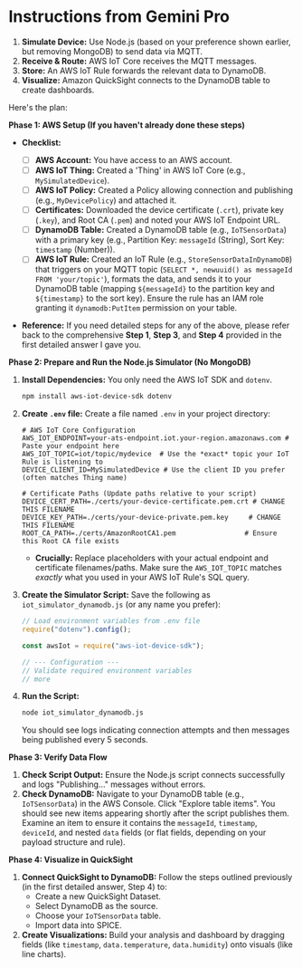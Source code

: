 # Instructions from Gemini Pro

1.  **Simulate Device:** Use Node.js (based on your preference shown earlier, but removing MongoDB) to send data via MQTT.
2.  **Receive & Route:** AWS IoT Core receives the MQTT messages.
3.  **Store:** An AWS IoT Rule forwards the relevant data to DynamoDB.
4.  **Visualize:** Amazon QuickSight connects to the DynamoDB table to create dashboards.

Here's the plan:

**Phase 1: AWS Setup (If you haven't already done these steps)**

- **Checklist:**

  - [ ] **AWS Account:** You have access to an AWS account.
  - [ ] **AWS IoT Thing:** Created a 'Thing' in AWS IoT Core (e.g., `MySimulatedDevice`).
  - [ ] **AWS IoT Policy:** Created a Policy allowing connection and publishing (e.g., `MyDevicePolicy`) and attached it.
  - [ ] **Certificates:** Downloaded the device certificate (`.crt`), private key (`.key`), and Root CA (`.pem`) and noted your AWS IoT Endpoint URL.
  - [ ] **DynamoDB Table:** Created a DynamoDB table (e.g., `IoTSensorData`) with a primary key (e.g., Partition Key: `messageId` (String), Sort Key: `timestamp` (Number)).
  - [ ] **AWS IoT Rule:** Created an IoT Rule (e.g., `StoreSensorDataInDynamoDB`) that triggers on your MQTT topic (`SELECT *, newuuid() as messageId FROM 'your/topic'`), formats the data, and sends it to your DynamoDB table (mapping `${messageId}` to the partition key and `${timestamp}` to the sort key). Ensure the rule has an IAM role granting it `dynamodb:PutItem` permission on your table.

- **Reference:** If you need detailed steps for any of the above, please refer back to the comprehensive **Step 1**, **Step 3**, and **Step 4** provided in the first detailed answer I gave you.

**Phase 2: Prepare and Run the Node.js Simulator (No MongoDB)**

1.  **Install Dependencies:** You only need the AWS IoT SDK and `dotenv`.
    ```bash
    npm install aws-iot-device-sdk dotenv
    ```
2.  **Create `.env` file:** Create a file named `.env` in your project directory:

    ```dotenv
    # AWS IoT Core Configuration
    AWS_IOT_ENDPOINT=your-ats-endpoint.iot.your-region.amazonaws.com # Paste your endpoint here
    AWS_IOT_TOPIC=iot/topic/mydevice  # Use the *exact* topic your IoT Rule is listening to
    DEVICE_CLIENT_ID=MySimulatedDevice # Use the client ID you prefer (often matches Thing name)

    # Certificate Paths (Update paths relative to your script)
    DEVICE_CERT_PATH=./certs/your-device-certificate.pem.crt # CHANGE THIS FILENAME
    DEVICE_KEY_PATH=./certs/your-device-private.pem.key     # CHANGE THIS FILENAME
    ROOT_CA_PATH=./certs/AmazonRootCA1.pem                 # Ensure this Root CA file exists
    ```

    - **Crucially:** Replace placeholders with your actual endpoint and certificate filenames/paths. Make sure the `AWS_IOT_TOPIC` matches _exactly_ what you used in your AWS IoT Rule's SQL query.

3.  **Create the Simulator Script:** Save the following as `iot_simulator_dynamodb.js` (or any name you prefer):

    ```javascript
    // Load environment variables from .env file
    require("dotenv").config();

    const awsIot = require("aws-iot-device-sdk");

    // --- Configuration ---
    // Validate required environment variables
    // more
    ```

4.  **Run the Script:**
    ```bash
    node iot_simulator_dynamodb.js
    ```
    You should see logs indicating connection attempts and then messages being published every 5 seconds.

**Phase 3: Verify Data Flow**

1.  **Check Script Output:** Ensure the Node.js script connects successfully and logs "Publishing..." messages without errors.
2.  **Check DynamoDB:** Navigate to your DynamoDB table (e.g., `IoTSensorData`) in the AWS Console. Click "Explore table items". You should see new items appearing shortly after the script publishes them. Examine an item to ensure it contains the `messageId`, `timestamp`, `deviceId`, and nested `data` fields (or flat fields, depending on your payload structure and rule).

**Phase 4: Visualize in QuickSight**

1.  **Connect QuickSight to DynamoDB:** Follow the steps outlined previously (in the first detailed answer, Step 4) to:
    - Create a new QuickSight Dataset.
    - Select DynamoDB as the source.
    - Choose your `IoTSensorData` table.
    - Import data into SPICE.
2.  **Create Visualizations:** Build your analysis and dashboard by dragging fields (like `timestamp`, `data.temperature`, `data.humidity`) onto visuals (like line charts).
